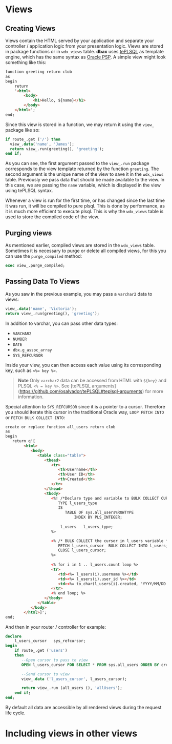 # Views

## Creating Views

Views contain the HTML served by your application and separate your controller / application logic from your presentation logic. Views are stored in package functions or in `wdx_views` table. **dbax** uses [tePLSQL](https://github.com/osalvador/tePLSQL) as template engine, which has the same syntax as [Oracle PSP](http://docs.oracle.com/cd/E11882_01/appdev.112/e41502/adfns_psp.htm#ADFNS016). A simple view might look something like this:

```html
function greeting return clob
as
begin
	return
	'<html>
	    <body>
	        <h1>Hello, ${name}</h1>
	    </body>
	</html>';
end;

```

Since this view is stored in a function, we may return it using the `view_` package like so:

```sql 
if route_.get ('/') then
  view_.data('name', 'James');
  return view_.run(greeting(), 'greeting');
end if;
```

As you can see, the first argument passed to the `view_.run` package corresponds to the view template returned by the function `greeting`. The second argument is the unique name of the view to save it in the `wdx_views` table. Previously we pass data that should be made available to the view. In this case, we are passing the `name` variable, which is displayed in the view using tePLSQL syntax.

Whenever a view is run for the first time, or has changed since the last time it was run, it will be compiled to pure plsql. This is done by performance, as it is much more efficient to execute plsql. This is why the `wdx_views` table is used to store the compiled code of the view.

## Purging views

As mentioned earlier, compiled views are stored in the `wdx_views` table. Sometimes it is necessary to purge or delete all compiled views, for this you can use the `purge_compiled` method:

```sql
exec view_.purge_compiled;
```

## Passing Data To Views

As you saw in the previous example, you may pass a `varchar2` data to views:

```sql
view_.data('name', 'Victoria');
return view_.run(greeting(), 'greeting');
```

In addition to varchar, you can pass other data types:
- `VARCHAR2`
- `NUMBER`
- `DATE`
- `dbx.g_assoc_array`
- `SYS_REFCURSOR`

Inside your view, you can then access each value using its corresponding key, such as `<%= key %>`. 

> **Note** Only `varchar2` data can be accessed from HTML with `${key}` and PLSQL `<% = key %>`. See [tePLSQL arguments] (https://github.com/osalvador/tePLSQL#teplsql-arguments) for more information. 

Special attention to `SYS_REFCURSOR` since it is a pointer to a cursor. Therefore you should iterate this cursor in the traditional Oracle way, `LOOP FETCH INTO` or `FETCH BULK COLLECT INTO`:

```html
create or replace function all_users return clob
as
begin
   return q'[
        <html>
           <body>
              <table class="table">
                 <thead>
                    <tr>
                       <th>Username</th>
                       <th>User ID</th>
                       <th>Created</th>
                    </tr>
                 </thead>
                 <tbody>
                    <%! /*Declare type and variable to BULK COLLECT CURSOR */
                       TYPE l_users_type
                       IS
                          TABLE OF sys.all_users%ROWTYPE
                              INDEX BY PLS_INTEGER;
                        
                        l_users   l_users_type;
                    %>

                    <% /* BULK COLLECT the cursor in l_users variable */
                       FETCH l_users_cursor  BULK COLLECT INTO l_users; 
                       CLOSE l_users_cursor;
                    %>
                    
                    <% for i in 1 .. l_users.count loop %>
                    <tr>
                       <td><%= l_users(i).username %></td>
                       <td><%= l_users(i).user_id %></td>
                       <td><%= to_char(l_users(i).created, 'YYYY/MM/DD hh24:mi') %></td>
                    </tr>
                    <% end loop; %>
                 </tbody>
              </table>
           </body>
        </html>]';
end;
```

And then in your router / controller for example: 

```sql 
declare
	l_users_cursor   sys_refcursor;
begin
    if route_.get ('users')
    then
       --Open cursor to pass to view
       OPEN l_users_cursor FOR SELECT * FROM sys.all_users ORDER BY created DESC;

       --Send cursor to view
       view_.data ('l_users_cursor', l_users_cursor);

       return view_.run (all_users (), 'allUsers');
    end if;
end;
```

By default all data are accessible by all rendered views during the request life cycle.


# Including views in other views